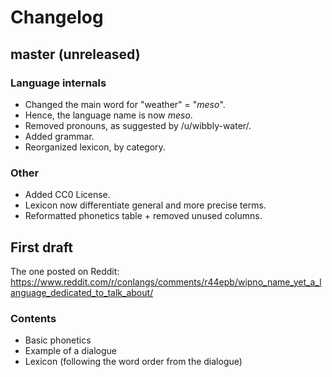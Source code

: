 # Changelog

## master (unreleased)

### Language internals

* Changed the main word for "weather" = "*meso*".
* Hence, the language name is now *meso*.
* Removed pronouns, as suggested by /u/wibbly-water/.
* Added grammar.
* Reorganized lexicon, by category.

### Other

* Added CC0 License.
* Lexicon now differentiate general and more precise terms.
* Reformatted phonetics table + removed unused columns.

## First draft

The one posted on Reddit: <https://www.reddit.com/r/conlangs/comments/r44epb/wipno_name_yet_a_language_dedicated_to_talk_about/>

### Contents

* Basic phonetics
* Example of a dialogue
* Lexicon (following the word order from the dialogue)
